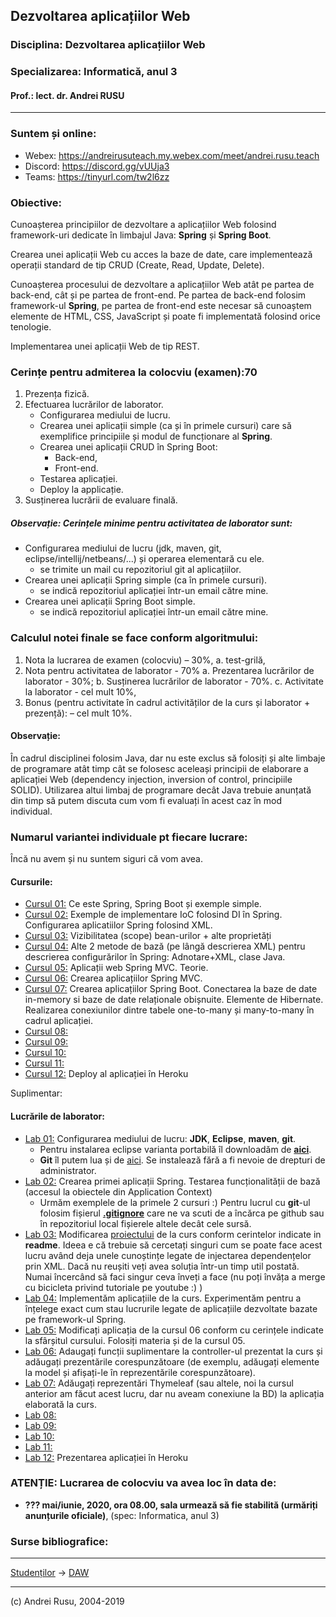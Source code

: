 ## Dezvoltarea aplicațiilor Web

### **Disciplina**: Dezvoltarea aplicațiilor Web

### **Specializarea**: Informatică, anul 3

#### Prof.: lect. dr. Andrei RUSU

---

### Suntem și online: 
- Webex: https://andreirusuteach.my.webex.com/meet/andrei.rusu.teach
- Discord: https://discord.gg/vUUja3
- Teams: https://tinyurl.com/tw2l6zz


### Obiective:

Cunoașterea principiilor de dezvoltare a aplicațiilor Web folosind framework-uri dedicate în limbajul Java: **Spring** și **Spring Boot**.

Crearea unei aplicații Web cu acces la baze de date, care implementează operații standard de tip CRUD (Create, Read, Update, Delete). 

Cunoașterea procesului de dezvoltare a aplicațiilor Web atât pe partea de back-end, cât și pe partea de front-end. Pe partea de back-end folosim framework-ul __Spring__, pe partea de front-end este necesar să cunoaștem elemente de HTML, CSS, JavaScript și poate fi implementată folosind orice tenologie. 

Implementarea unei aplicații Web de tip REST.   


### Cerințe pentru admiterea la colocviu (examen):70

1. Prezența fizică.
2. Efectuarea lucrărilor de laborator.
   - Configurarea mediului de lucru.
   - Crearea unei aplicații simple (ca și în primele cursuri) care să exemplifice principiile și modul de funcționare al __Spring__. 
   - Crearea unei aplicații CRUD în Spring Boot:
     * Back-end,
     * Front-end.
   - Testarea aplicației.
   - Deploy la applicație. 
3. Susținerea lucrării de evaluare finală.

##### Observație: Cerințele minime pentru activitatea de laborator sunt: 

- Configurarea mediului de lucru (jdk, maven, git, eclipse/intellij/netbeans/...) și operarea elementară cu ele.
  - se trimite un mail cu repozitoriul git al aplicațiilor.  
- Crearea unei aplicații Spring simple (ca în primele cursuri). 
  - se indică repozitoriul aplicației într-un email către mine.
- Crearea unei aplicații Spring Boot simple. 
  - se indică repozitoriul aplicației într-un email către mine. 

### Calculul  notei finale se face conform algoritmului:

1. Nota la lucrarea de examen (colocviu) – 30%,
   a. test-grilă,
2. Nota pentru activitatea de laborator - 70%
   a. Prezentarea lucrărilor de laborator - 30%;
   b. Susținerea lucrărilor de laborator - 70%.
   c. Activitate la laborator - cel mult 10%,
3. Bonus (pentru activitate în cadrul activităților de la curs și laborator + prezență): – cel mult 10%. 

#### Observație: 

În cadrul disciplinei folosim Java, dar nu este exclus să folosiți și alte limbaje de programare atât timp cât se folosesc aceleași principii de elaborare a aplicației Web (dependency injection, inversion of control, principiile SOLID). Utilizarea altui limbaj de programare decât Java trebuie anunțată din timp să putem discuta cum vom fi evaluați în acest caz în mod individual. 

### Numarul variantei individuale pt fiecare lucrare: 

Încă nu avem și nu suntem siguri că vom avea. 

#### Cursurile:

- [Cursul 01:](https://yadi.sk/d/-YkJj-XSUR-JwQ) Ce este Spring, Spring Boot și exemple simple.
- [Cursul 02:](https://yadi.sk/d/iC4NVySX10692g) Exemple de implementare IoC folosind DI în Spring. Configurarea aplicatiilor Spring folosind XML. 
- [Cursul 03:](https://yadi.sk/d/WGrttsjL-mipfQ) Vizibilitatea (scope) bean-urilor + alte proprietăți
- [Cursul 04:](https://yadi.sk/d/69PBBwauD9j5Dw) Alte 2 metode de bază (pe lângă descrierea XML) pentru descrierea configurărilor în Spring: Adnotare+XML, clase Java. 
- [Cursul 05:](https://yadi.sk/d/GJY2fFFdsIiGyg) Aplicații web Spring MVC. Teorie. 
- [Cursul 06:](https://yadi.sk/d/YEhMsz_z0flOoA) Crearea aplicațiilor Spring MVC.
- [Cursul 07:](https://yadi.sk/d/AG9fIREuz-F35Q) Crearea aplicațiilor Spring Boot. Conectarea la baze de date in-memory si baze de date relaționale obișnuite. Elemente de Hibernate. Realizarea conexiunilor dintre tabele one-to-many și many-to-many în cadrul aplicației. 
- [Cursul 08:]()
- [Cursul 09:]()
- [Cursul 10:]()
- [Cursul 11:]() 
- [Cursul 12:]() Deploy al aplicației în Heroku

Suplimentar: 


#### Lucrările de laborator:

- [Lab 01:]() Configurarea mediului de lucru: __JDK__, __Eclipse__, __maven__, __git__. 
  - Pentru instalarea eclipse varianta portabilă îl downloadăm de [__aici__](https://yadi.sk/d/AO31kvrJgxyPmA).
  - __Git__ îl putem lua și de [aici](https://git-scm.com/download/win). Se instalează fără a fi nevoie de drepturi de administrator. 
- [Lab 02:]() Crearea primei aplicații Spring. Testarea funcționalității de bază (accesul la obiectele din Application Context)
  - Urmăm exemplele de la primele 2 cursuri :) Pentru lucrul cu __git__-ul folosim fișierul [__.gitignore__](https://yadi.sk/d/J5Kd4rqjKmLJjw) care ne va scuti de a încărca pe github sau în repozitoriul local fișierele altele decât cele sursă. 
- [Lab 03:]() Modificarea [proiectului](https://github.com/andrei-rusu-teach/lab02/archive/master.zip) de la curs conform cerintelor indicate in __readme__. Ideea e că trebuie să cercetați singuri cum se poate face acest lucru având deja unele cunoștințe legate de injectarea dependențelor prin XML. Dacă nu reușiti veți avea soluția într-un timp util postată. Numai încercând să faci singur ceva înveți a face (nu poți învăța a merge cu bicicleta privind tutoriale pe youtube :) )
- [Lab 04:]() Implementăm aplicațiile de la curs. Experimentăm pentru a înțelege exact cum stau lucrurile legate de aplicațiile dezvoltate bazate pe framework-ul Spring. 
- [Lab 05:]() Modificați aplicația de la cursul 06 conform cu cerințele indicate la sfârșitul cursului. Folosiți materia și de la cursul 05. 
- [Lab 06:]() Adaugați funcții suplimentare la controller-ul prezentat la curs și adăugați prezentările corespunzătoare (de exemplu, adăugați elemente la model și afișați-le în reprezentările corespunzătoare). 
- [Lab 07:]() Adăugați reprezentări Thymeleaf (sau altele, noi la cursul anterior am făcut acest lucru, dar nu aveam conexiune la BD) la aplicația elaborată la curs. 
- [Lab 08:]() 
- [Lab 09:]() 
- [Lab 10:]() 
- [Lab 11:]() 
- [Lab 12:]() Prezentarea aplicației în Heroku


### ATENȚIE: Lucrarea de colocviu va avea loc în data de:

* **??? mai/iunie, 2020, ora 08.00, sala urmează să fie stabilită (urmăriți anunțurile oficiale)**, (spec: Informatica, anul 3)

### Surse bibliografice:



***

[Studenților](./) -> [DAW]() 

---

(c) Andrei Rusu, 2004-2019


